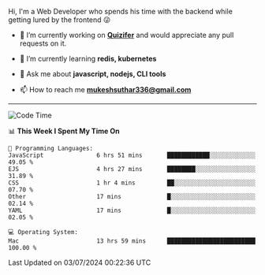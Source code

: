 Hi, I'm a Web Developer who spends his time with the backend while getting lured by the frontend 😜

- 🔭 I’m currently working on **[Quizifer](https://github.com/SutharMukesh/Quizifer/)** and would appreciate any pull requests on it.

- 🌱 I’m currently learning **redis, kubernetes**

- 💬 Ask me about **javascript, nodejs, CLI tools**

- 📫 How to reach me **mukeshsuthar336@gmail.com**

---
<!--START_SECTION:waka-->
![Code Time](http://img.shields.io/badge/Code%20Time-3%2C020%20hrs%2029%20mins-blue)

📊 **This Week I Spent My Time On** 

```text
💬 Programming Languages: 
JavaScript               6 hrs 51 mins       ████████████░░░░░░░░░░░░░   49.05 % 
EJS                      4 hrs 27 mins       ████████░░░░░░░░░░░░░░░░░   31.89 % 
CSS                      1 hr 4 mins         ██░░░░░░░░░░░░░░░░░░░░░░░   07.70 % 
Other                    17 mins             █░░░░░░░░░░░░░░░░░░░░░░░░   02.14 % 
YAML                     17 mins             █░░░░░░░░░░░░░░░░░░░░░░░░   02.05 % 

💻 Operating System: 
Mac                      13 hrs 59 mins      █████████████████████████   100.00 % 
```


 Last Updated on 03/07/2024 00:22:36 UTC
<!--END_SECTION:waka-->

